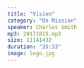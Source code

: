 ```yaml
---
title: "Vision"
category: "On Mission"
speaker: Charles Smith
mp3: 20171015.mp3
size: 11141432
duration: "35:33"
image: logo.jpg
---
```

